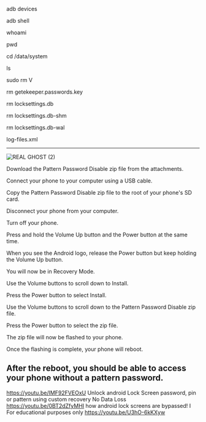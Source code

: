 adb devices

adb shell

whoami

pwd

cd /data/system

ls

sudo rm V

rm getekeeper.passwords.key

rm locksettings.db

rm locksettings.db-shm

rm locksettings.db-wal

log-files.xml

-------------------------------------------------------------------------------------------------------------------------


![REAL GHOST (2)](https://github.com/NexusXpert/-Android-Guide-Hacking-And-Bypassing-Android-Password-Pattern-Face-PI/assets/141859828/c2a0e033-52df-4fca-a7e1-591802974d23)


Download the Pattern Password Disable zip file from the attachments.

Connect your phone to your computer using a USB cable.

Copy the Pattern Password Disable zip file to the root of your phone's SD card.

Disconnect your phone from your computer.

Turn off your phone.

Press and hold the Volume Up button and the Power button at the same time.

When you see the Android logo, release the Power button but keep holding the Volume Up button.

You will now be in Recovery Mode.

Use the Volume buttons to scroll down to Install.

Press the Power button to select Install.

Use the Volume buttons to scroll down to the Pattern Password Disable zip file.

Press the Power button to select the zip file.

The zip file will now be flashed to your phone.

Once the flashing is complete, your phone will reboot.

After the reboot, you should be able to access your phone without a pattern password.
-------------------------------------------------------------------------------------------------------------------------
https://youtu.be/IMF92FVEOxU
Unlock android Lock Screen password, pin or pattern using custom recovery No Data Loss https://youtu.be/0BT2dZfyMHI
how android lock screens are bypassed! I For educational purposes only https://youtu.be/U3hO-6kKXyw
